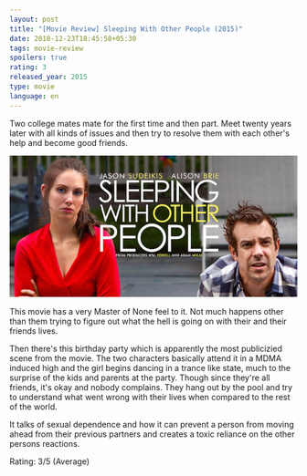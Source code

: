 ```yaml
---
layout: post
title: "[Movie Review] Sleeping With Other People (2015)"
date: 2018-12-23T18:45:58+05:30
tags: movie-review
spoilers: true
rating: 3
released_year: 2015
type: movie
language: en
---
```


Two college mates mate for the first time and then part.
Meet twenty years later with all kinds of issues and then try to resolve them with each other's help and become good friends.

![Sleeping With Other People (2015)](/img/movie-poster-sleeping-with-other-people-2015.jpg 'Sleeping With Other People (2015)')

This movie has a very Master of None feel to it.
Not much happens other than them trying to figure out what the hell is going on with their and their friends lives.

Then there's this birthday party which is apparently the most publicizied scene from the movie.
The two characters basically attend it in a MDMA induced high and the girl begins dancing in a trance like state, much to the surprise of the kids and parents at the party.
Though since they're all friends, it's okay and nobody complains.
They hang out by the pool and try to understand what went wrong with their lives when compared to the rest of the world.

It talks of sexual dependence and how it can prevent a person from moving ahead from their previous partners and creates a toxic reliance on the other persons reactions.

Rating: 3/5 (Average)
